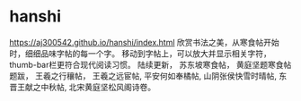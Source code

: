 # hanshi
https://aj300542.github.io/hanshi/index.html
欣赏书法之美，从寒食帖开始时，细细品味字帖的每一个字。
移动到字帖上，可以放大并显示相关字符，thumb-bar栏更符合现代阅读习惯。
陆续更新，
苏东坡寒食帖，
黄庭坚题寒食帖题跋，
王羲之行穰帖，
王羲之远宦帖,
平安何如奉橘帖,
山阴张侯快雪时晴帖,
东晋王献之中秋帖,
北宋黄庭坚松风阁诗卷。
